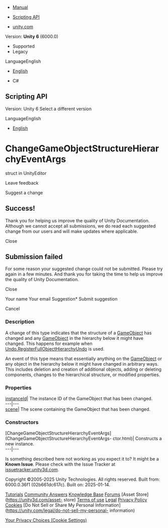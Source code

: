 [ ]()

  * [Manual](../Manual/index.html)
  * [Scripting API](../ScriptReference/index.html)

  * [unity.com](https://unity.com/)

Version: **Unity 6** (6000.0)

  * Supported
  * Legacy

LanguageEnglish

  * [English]()

  * C#

[ ](https://docs.unity3d.com)

## Scripting API

Version: Unity 6 Select a different version

LanguageEnglish

  * [English]()

# ChangeGameObjectStructureHierarchyEventArgs

struct in UnityEditor

Leave feedback

Suggest a change

## Success!

Thank you for helping us improve the quality of Unity Documentation. Although
we cannot accept all submissions, we do read each suggested change from our
users and will make updates where applicable.

Close

## Submission failed

For some reason your suggested change could not be submitted. Please <a>try
again</a> in a few minutes. And thank you for taking the time to help us
improve the quality of Unity Documentation.

Close

Your name Your email Suggestion* Submit suggestion

Cancel

[ ]()

### Description

A change of this type indicates that the structure of a
[GameObject](GameObject.html) has changed and any
[GameObject](GameObject.html) in the hierarchy below it might have changed.
This happens for example when
[Undo.RegisterFullObjectHierarchyUndo](Undo.RegisterFullObjectHierarchyUndo.html)
is used.

An event of this type means that essentially anything on the
[GameObject](GameObject.html) or any object in the hierarchy below it might
have changed in arbitrary ways. This includes deletion and creation of
additional objects, adding or deleting components, changes to the hierarchical
structure, or modified properties.

### Properties

[instanceId](ChangeGameObjectStructureHierarchyEventArgs-instanceId.html)| The
instance ID of the GameObject that has been changed.  
---|---  
[scene](ChangeGameObjectStructureHierarchyEventArgs-scene.html)| The scene
containing the GameObject that has been changed.  
  
### Constructors

[ChangeGameObjectStructureHierarchyEventArgs](ChangeGameObjectStructureHierarchyEventArgs-
ctor.html)| Constructs a new instance.  
---|---  
  
Is something described here not working as you expect it to? It might be a
**Known Issue**. Please check with the Issue Tracker at
[issuetracker.unity3d.com](https://issuetracker.unity3d.com).

Copyright ©2005-2025 Unity Technologies. All rights reserved. Built from:
6000.0.36f1 (02b661dc617c). Built on: 2025-01-14.

[Tutorials](https://unity3d.com/learn) [Community
Answers](https://answers.unity3d.com) [Knowledge
Base](https://support.unity3d.com/hc/en-us)
[Forums](https://forum.unity3d.com) [Asset Store](https://unity3d.com/asset-
store) [Terms of use](https://docs.unity3d.com/Manual/TermsOfUse.html)
[Legal](https://unity.com/legal) [Privacy
Policy](https://unity.com/legal/privacy-policy)
[Cookies](https://unity.com/legal/cookie-policy) [Do Not Sell or Share My
Personal Information](https://unity.com/legal/do-not-sell-my-personal-
information)

[Your Privacy Choices (Cookie Settings)](javascript:void\(0\);)

